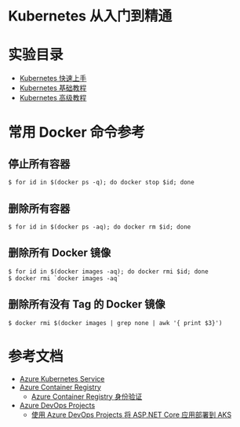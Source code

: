 # Kubernetes 从入门到精通

# 实验目录
- [Kubernetes 快速上手](./quickstart/k8s-quickstart-index.md)
- [Kubernetes 基础教程](./tutorial/k8s-tutorial-index.md)
- [Kubernetes 高级教程](./advanced/k8s-advanced-index.md)

# 常用 Docker 命令参考
## 停止所有容器
```console
$ for id in $(docker ps -q); do docker stop $id; done
```
## 删除所有容器
```console
$ for id in $(docker ps -aq); do docker rm $id; done
```
## 删除所有 Docker 镜像
```console
$ for id in $(docker images -aq); do docker rmi $id; done
$ docker rmi `docker images -aq`
```
## 删除所有没有 Tag 的 Docker 镜像
```console
$ docker rmi $(docker images | grep none | awk '{ print $3}')
```
# 参考文档
- [Azure Kubernetes Service](https://docs.microsoft.com/zh-cn/azure/aks/)
- [Azure Container Registry](https://docs.microsoft.com/zh-cn/azure/container-registry/) 
    - [Azure Container Registry 身份验证](https://docs.microsoft.com/zh-cn/azure/container-registry/container-registry-auth-aks)
- [Azure DevOps Projects](https://docs.microsoft.com/zh-cn/azure/devops-project/)   
    - [使用 Azure DevOps Projects 将 ASP.NET Core 应用部署到 AKS](https://docs.microsoft.com/zh-cn/azure/devops-project/azure-devops-project-aks?toc=%2Fen-us%2Fazure%2Fdevops-project%2Ftoc.json&bc=%2Fen-us%2Fazure%2Fbread%2Ftoc.json)
